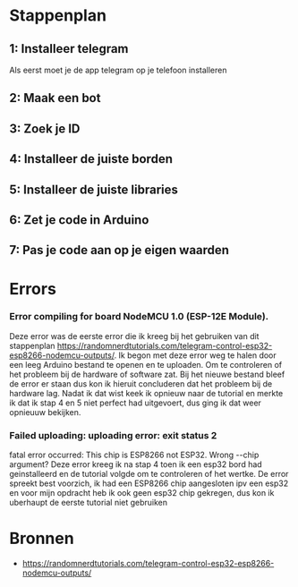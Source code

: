 # Stappenplan

## 1: Installeer telegram

Als eerst moet je de app telegram op je telefoon installeren

## 2: Maak een bot


## 3: Zoek je ID

## 4: Installeer de juiste borden

## 5: Installeer de juiste libraries

## 6: Zet je code in Arduino

## 7: Pas je code aan op je eigen waarden

# Errors
### Error compiling for board NodeMCU 1.0 (ESP-12E Module).
Deze error was de eerste error die ik kreeg bij het gebruiken van dit stappenplan https://randomnerdtutorials.com/telegram-control-esp32-esp8266-nodemcu-outputs/.
Ik begon met deze error weg te halen door een leeg Arduino bestand te openen en te uploaden. Om te controleren of het probleem bij de hardware of software zat.
Bij het nieuwe bestand bleef de error er staan dus kon ik hieruit concluderen dat het probleem bij de hardware lag. 
Nadat ik dat wist keek ik opnieuw naar de tutorial en merkte ik dat ik stap 4 en 5 niet perfect had uitgevoert, dus ging ik dat weer opnieuuw bekijken.

###  Failed uploading: uploading error: exit status 2
fatal error occurred: This chip is ESP8266 not ESP32. Wrong --chip argument?
Deze error kreeg ik na stap 4 toen ik een esp32 bord had geinstalleerd en de tutorial volgde om te controleren of het wertke. De error spreekt best voorzich, ik had een ESP8266 chip aangesloten ipv een esp32 en voor mijn opdracht heb ik ook geen esp32 chip gekregen, dus kon ik uberhaupt de eerste tutorial niet gebruiken

# Bronnen
- https://randomnerdtutorials.com/telegram-control-esp32-esp8266-nodemcu-outputs/
